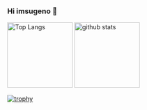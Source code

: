 ### Hi imsugeno 👋

<!--
**imsugeno/imsugeno** is a ✨ _special_ ✨ repository because its `README.md` (this file) appears on your GitHub profile.

Here are some ideas to get you started:

- 🔭 I’m currently working on ...
- 🌱 I’m currently learning ...
- 👯 I’m looking to collaborate on ...
- 🤔 I’m looking for help with ...
- 💬 Ask me about ...
- 📫 How to reach me: ...
- 😄 Pronouns: ...
- ⚡ Fun fact: ...
-->

<p align="left"> 
  <img alt="Top Langs" height="150px" src="https://github-readme-stats.vercel.app/api/top-langs/?username=imsugeno&layout=compact&count_private=true&show_icons=true&theme=onedark" />
  <img alt="github stats" height="150px" src="https://github-readme-stats.vercel.app/api?username=imsugeno&count_private=true&show_icons=true&show_icons=true&theme=onedark" />
</p>

[![trophy](https://github-profile-trophy.vercel.app/?username=imsugeno&theme=onedark&column=7
)](https://github.com/ryo-ma/github-profile-trophy)
